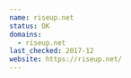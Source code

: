 ```yaml
---
name: riseup.net
status: OK
domains: 
  - riseup.net
last_checked: 2017-12
website: https://riseup.net/
---
```

